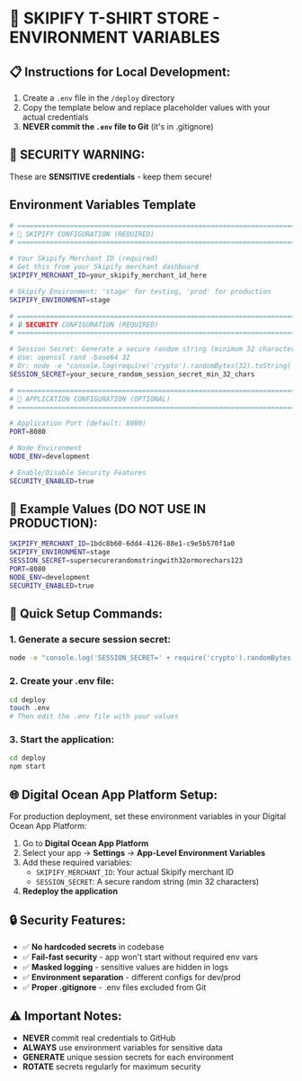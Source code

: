 # 🔐 SKIPIFY T-SHIRT STORE - ENVIRONMENT VARIABLES

## 📋 Instructions for Local Development:

1. Create a `.env` file in the `/deploy` directory
2. Copy the template below and replace placeholder values with your actual credentials
3. **NEVER commit the `.env` file to Git** (it's in .gitignore)

## 🚨 SECURITY WARNING:
These are **SENSITIVE credentials** - keep them secure!

## Environment Variables Template

```bash
# ============================================================================
# 🏪 SKIPIFY CONFIGURATION (REQUIRED)
# ============================================================================

# Your Skipify Merchant ID (required)
# Get this from your Skipify merchant dashboard
SKIPIFY_MERCHANT_ID=your_skipify_merchant_id_here

# Skipify Environment: 'stage' for testing, 'prod' for production
SKIPIFY_ENVIRONMENT=stage

# ============================================================================
# 🔒 SECURITY CONFIGURATION (REQUIRED)
# ============================================================================

# Session Secret: Generate a secure random string (minimum 32 characters)
# Use: openssl rand -base64 32
# Or: node -e "console.log(require('crypto').randomBytes(32).toString('base64'))"
SESSION_SECRET=your_secure_random_session_secret_min_32_chars

# ============================================================================
# 🚀 APPLICATION CONFIGURATION (OPTIONAL)
# ============================================================================

# Application Port (default: 8080)
PORT=8080

# Node Environment
NODE_ENV=development

# Enable/Disable Security Features
SECURITY_ENABLED=true
```

## 📝 Example Values (DO NOT USE IN PRODUCTION):

```bash
SKIPIFY_MERCHANT_ID=1bdc8b60-6dd4-4126-88e1-c9e5b570f1a0
SKIPIFY_ENVIRONMENT=stage
SESSION_SECRET=supersecurerandomstringwith32ormorechars123
PORT=8080
NODE_ENV=development
SECURITY_ENABLED=true
```

## 🔧 Quick Setup Commands:

### 1. Generate a secure session secret:
```bash
node -e "console.log('SESSION_SECRET=' + require('crypto').randomBytes(32).toString('base64'))"
```

### 2. Create your .env file:
```bash
cd deploy
touch .env
# Then edit the .env file with your values
```

### 3. Start the application:
```bash
cd deploy
npm start
```

## 🌐 Digital Ocean App Platform Setup:

For production deployment, set these environment variables in your Digital Ocean App Platform:

1. Go to **Digital Ocean App Platform**
2. Select your app → **Settings** → **App-Level Environment Variables**
3. Add these required variables:
   - `SKIPIFY_MERCHANT_ID`: Your actual Skipify merchant ID
   - `SESSION_SECRET`: A secure random string (min 32 characters)
4. **Redeploy the application**

## 🔒 Security Features:

- ✅ **No hardcoded secrets** in codebase
- ✅ **Fail-fast security** - app won't start without required env vars
- ✅ **Masked logging** - sensitive values are hidden in logs
- ✅ **Environment separation** - different configs for dev/prod
- ✅ **Proper .gitignore** - .env files excluded from Git

## ⚠️ Important Notes:

- **NEVER** commit real credentials to GitHub
- **ALWAYS** use environment variables for sensitive data
- **GENERATE** unique session secrets for each environment
- **ROTATE** secrets regularly for maximum security
